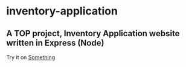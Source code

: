 # inventory-application

## A TOP project, Inventory Application website written in Express (Node)

Try it on [Something](http://example.com)